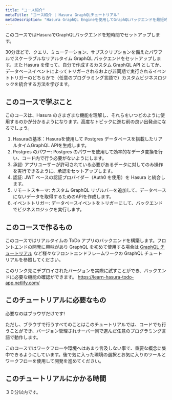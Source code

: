 ```yaml
---
title: "コース紹介"
metaTitle: "コース紹介 | Hasura GraphQLチュートリアル"
metaDescription: "Hasura GraphQL Engineを使用してGraphQLバックエンドを最短時間でセットアップする方法を紹介するパワフルで分かりやすいチュートリアル。"
---
```


このコースではHasuraでGraphQLバックエンドを短時間でセットアップします。

30分ほどで、クエリ、ミューテーション、サブスクリプションを備えたパワフルでスケーラブルなリアルタイム GraphQL バックエンドをセットアップします。また Hasura を使って、自分で作成するカスタム GraphQL API としてか、データベースイベントによってトリガーされるおよび非同期で実行されるイベントトリガーのどちらかで（任意のプログラミング言語で）カスタムビジネスロジックを統合する方法を学びます。


## このコースで学ぶこと

このコースは、Hasura のさまざまな機能を理解し、それらをいつどのように使用するのかが分かるようになります。高度なトピックに進む前の良い出発点になるでしょう。

1. Hasuraの基本：Hasuraを使用して Postgres データベースを搭載したリアルタイムGraphQL APIを生成します。
2. Postgres のパワー: Postgres のパワーを使用して効率的なデータ変換を行い、コード内で行う必要がないようにします。
3. 承認: アプリユーザーが許可されている必要があるデータに対してのみ操作を実行できるように、承認をセットアップします。
4. 認証: JWT ベースの認証プロバイダー（Auth0 を使用）を Hasura と統合します。
5. リモートスキーマ: カスタム GraphQL リゾルバーを追加して、データベースにないデータを取得するためのAPIを作成します。
6. イベントトリガー: データベースイベントをトリガーにして、バックエンドでビジネスロジックを実行します。


## このコースで作るもの

このコースではリアルタイムの ToDo アプリのバックエンドを構築します。フロントエンドの開発に興味があり GraphQL を初めて使用する場合は [GraphQL チュートリアル](https://hasura.io/learn) など様々なフロントエンドフレームワークの GraphQL チュートリアルを参照してください。

このリンク先にデプロイされたバージョンを実際に試すことができ、バックエンドに必要な機能の確認ができます。
https://learn-hasura-todo-app.netlify.com/

## このチュートリアルに必要なもの

必要なのはブラウザだけです!

ただし、ブラウザで行うすべてのことはこのチュートリアルでは、コードでも行うことができ、バージョン管理されサーバー側で選んだ任意のプログラミング言語で動作します。

このコースではワークフローや環境へはあまり言及しない事で、重要な概念に集中できるようにしています。後で気に入った環境の選択とお気に入りのツールとワークフローを使用して開発を進めてください。

## このチュートリアルにかかる時間

３０分以内です。
